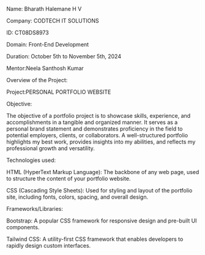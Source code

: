 Name: Bharath Halemane H V

Company: CODTECH IT SOLUTIONS

ID: CT08DS8973

Domain: Front-End Development

Duration: October 5th to November 5th, 2024 

Mentor:Neela Santhosh Kumar


Overview of the Project:

Project:PERSONAL PORTFOLIO WEBSITE 

Objective:

The objective of a portfolio project is to showcase skills, experience, and accomplishments in a tangible and organized manner. It serves as a personal brand statement and demonstrates proficiency in the field to potential employers, clients, or collaborators. A well-structured portfolio highlights my best work, provides insights into my abilities, and reflects my professional growth and versatility.

Technologies used:

HTML (HyperText Markup Language): The backbone of any web page, used to structure the content of your portfolio website.

CSS (Cascading Style Sheets): Used for styling and layout of the portfolio site, including fonts, colors, spacing, and overall design.

Frameworks/Libraries:

Bootstrap: A popular CSS framework for responsive design and pre-built UI components.

Tailwind CSS: A utility-first CSS framework that enables developers to rapidly design custom interfaces.
